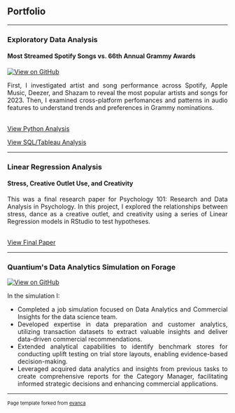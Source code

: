 ## Portfolio

---

### Exploratory Data Analysis

#### Most Streamed Spotify Songs vs. 66th Annual Grammy Awards

[![View on GitHub](https://img.shields.io/badge/GitHub-View_on_GitHub-blue?logo=GitHub)](/Spotify_2023.ipynb)

<div style="text-align: justify"> First, I investigated artist and song performance across Spotify, Apple Music, Deezer, and Shazam to reveal the most popular artists and songs for 2023. Then, I examined cross-platform perfomances and patterns in audio features to understand trends and preferences in Grammy nominations. </div>

<br>

[View Python Analysis](https://docs.google.com/presentation/d/1xpw4xdOtFHYPvd6e3TejPyk2Y2nIEfoGyNm1Wo5xpPU/edit?usp=sharing)

[View SQL/Tableau Analysis](https://docs.google.com/presentation/d/1UQkvK04quuLKH9fwdtS4wHUmmw16Ja5hu5we6HnKw8/edit?usp=sharing)

---

### Linear Regression Analysis

#### Stress, Creative Outlet Use, and Creativity

<div style="text-align: justify"> This was a final research paper for Psychology 101: Research and Data Analysis in Psychology. In this project, I explored the relationships between stress, dance as a creative outlet, and creativity using a series of Linear Regression models in RStudio to test hypotheses. </div>

<br>

[View Final Paper](https://docs.google.com/document/d/16Sm8aXbyHP-SPQU4yC_9UNrYuQ0V3VW61zNO9pzRumI/edit?usp=sharing)

---

### Quantium's Data Analytics Simulation on Forage

[![View on GitHub](https://img.shields.io/badge/GitHub-View_on_GitHub-blue?logo=GitHub)](https://github.com/mirandaaochi/mirandaaochi.github.io/tree/df47241c42316fcbc8e01241893e0f66b1ae59ce/Quantium%20Portfolio)


<div style="text-align: justify"> In the simulation I:
  <ul>
  <li>Completed a job simulation focused on Data Analytics and Commercial Insights for the data science team.</li>
  <li>Developed expertise in data preparation and customer analytics, utilizing transaction datasets to extract valuable insights and deliver data-driven commercial recommendations.</li>
  <li>Extended analytical capabilities to identify benchmark stores for conducting uplift testing on trial store layouts, enabling evidence-based decision-making.
</li>
    <li>Leveraged acquired data analytics and insights from previous tasks to create comprehensive reports for the Category Manager, facilitating informed strategic decisions and enhancing commercial applications.
</li>
  </ul>
 </div>

---
<p style="font-size:11px">Page template forked from <a href="https://github.com/evanca/quick-portfolio">evanca</a></p>
<!-- Remove above link if you don't want to attibute -->

